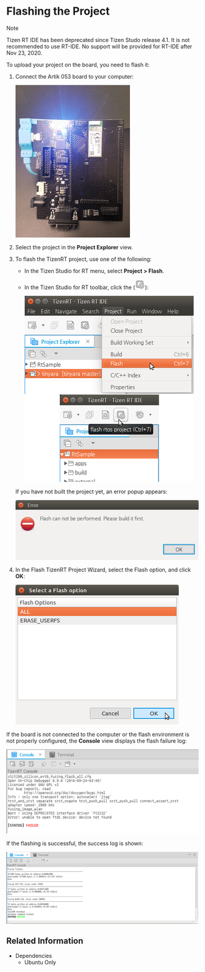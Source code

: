# Flashing the Project

> [!NOTE] 
> Tizen RT IDE has been deprecated since Tizen Studo release 4.1. It is not recommended to use RT-IDE. No support will be provided for RT-IDE after Nov 23, 2020.

To upload your project on the board, you need to flash it:

1. Connect the Artik 053 board to your computer:
 
     ![Connecting the board](media/rt_flash_connect.png)

2. Select the project in the **Project Explorer** view.

3. To flash the TizenRT project, use one of the following:

   - In the Tizen Studio for RT menu, select **Project > Flash**.
   - In the Tizen Studio for RT toolbar, click the (![Flash icon](media/rt_icon_flash.png)):

     ![Flashing the project](media/rt_flash.png)

   If you have not built the project yet, an error popup appears:

     ![Flashing without building error](media/rt_flash_build_error.png)

4. In the Flash TizenRT Project Wizard, select the Flash option, and click **OK**:

     ![Flash option](media/rt_flash_option.png)

If the board is not connected to the computer or the flash environment is not properly configured, the **Console** view displays the flash failure log:

![Flash failure](media/rt_flash_failure.png)

If the flashing is successful, the success log is shown:

![Flash success](media/rt_flash_success.png)

## Related Information
* Dependencies
  - Ubuntu Only
